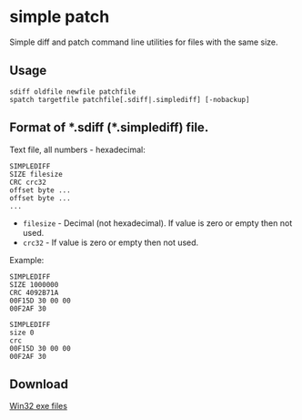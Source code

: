 simple patch
============

Simple diff and patch command line utilities for files with the same size.

## Usage ##

    sdiff oldfile newfile patchfile
    spatch targetfile patchfile[.sdiff|.simplediff] [-nobackup]

## Format of \*.sdiff (\*.simplediff) file. ##

Text file, all numbers - hexadecimal:

    SIMPLEDIFF
    SIZE filesize
    CRC crc32
    offset byte ...
    offset byte ...
    ...

- `filesize` - Decimal (not hexadecimal). If value is zero or empty then not used.
- `crc32` - If value is zero or empty then not used.

Example:

    SIMPLEDIFF
    SIZE 1000000
    CRC 4092B71A
    00F15D 30 00 00
    00F2AF 30

    SIMPLEDIFF
    size 0
    crc
    00F15D 30 00 00
    00F2AF 30

## Download ##

[Win32 exe files](http://ge.tt/7Etqtra)
